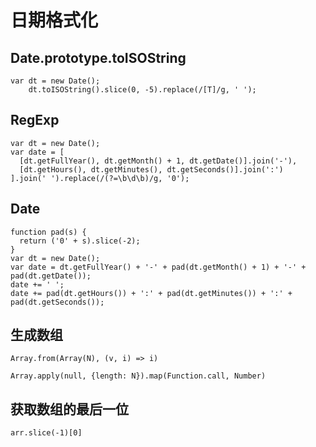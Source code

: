 # 日期格式化


## Date.prototype.toISOString

```
var dt = new Date();
    dt.toISOString().slice(0, -5).replace(/[T]/g, ' ');
```

## RegExp

```
var dt = new Date();
var date = [
  [dt.getFullYear(), dt.getMonth() + 1, dt.getDate()].join('-'),
  [dt.getHours(), dt.getMinutes(), dt.getSeconds()].join(':')
].join(' ').replace(/(?=\b\d\b)/g, '0');
```

## Date

```
function pad(s) {
  return ('0' + s).slice(-2);
}
var dt = new Date();
var date = dt.getFullYear() + '-' + pad(dt.getMonth() + 1) + '-' + pad(dt.getDate());
date += ' ';
date += pad(dt.getHours()) + ':' + pad(dt.getMinutes()) + ':' + pad(dt.getSeconds());
```

## 生成数组

```
Array.from(Array(N), (v, i) => i)
```

```
Array.apply(null, {length: N}).map(Function.call, Number)
```

## 获取数组的最后一位

```
arr.slice(-1)[0]
```
